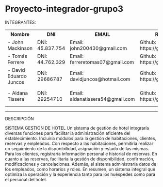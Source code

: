 # Proyecto-integrador-grupo3
 INTEGRANTES:
 <table>
  <tr>
   <th>
    Nombre
   </th>
   <th>
    DNI
   </th>
   <th>
    EMAIL
   </th>
   <th>
    REPOSITORIO GIT
   </th>
   <th>
    REPOSITORIO PERSONAL
   </th>
   <tr>
    <td>
     - John Mackinson
    </td>
    <td>
     DNI: 45.837.754
    </td>
    <td>
     Email: john200430@gmail.com
    </td>
    <td>
     Github: https://github.com/johnmack10
    </td>
    <td>
     Repositorio: https://github.com/johnmack10/repo_personal
    </td>
   </tr>
  <tr>
    <td>
     - Tomás Ferrere
    </td>
    <td>
     DNI: 44.762.329
    </td>
    <td>
     Email: ferreretomas07@gmail.com
    </td>
    <td>
     Github: https://github.com/ttomy14
    </td>
    <td>
     Repositorio: https://github.com/ttomy14/Repositorio_Personal
    </td>
   </tr>
  <tr>
    <td>
     - David Eduardo Juncos
    </td>
    <td>
     DNI: 29686787
    </td>
    <td>
     Email: davidjuncos@hotmail.com
    </td>
    <td>
     Github: https://github.com/davidJuncos
    </td>
    <td>
     Repositorio: https://github.com/davidJuncos/Personal-ISPC-Evidencia2
    </td>
   </tr>
  <tr>
    <td>
     - Aldana Tissera
    </td>
    <td>
     DNI: 29254710
    </td>
    <td>
     Email: aldanatissera54@gmail.com
    </td>
    <td>
     Github: https://github.com/Aldana1948
    </td>
    <td>
     Repositorio : https://github.com/Aldana1948/repositorio-personal
    </td>
   </tr>
  </tr>
 </table>
 

---
DESCRIPCIÓN 

SISTEMA GESTIÓN DE HOTEL
Un sistema de gestión de hotel integraría diversas funciones para facilitar la administración eficiente del establecimiento. Incluiría módulos para la gestión de habitaciones, clientes, reservas y empleados. Con respecto a las habitaciones, permitiría realizar un seguimiento de la disponibilidad, asignación y estado de las mismas. Para los clientes, registraría información personal e historial de reservas. En cuanto a las reservas, facilitaría la gestión de disponibilidad, confirmación, modificaciones y cancelaciones. Además, el sistema administraría datos de los empleados, como horarios y roles. En resumen, un sistema integral que optimiza la operación y la experiencia tanto para los huéspedes como para el personal del hotel.
